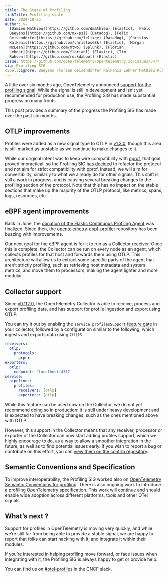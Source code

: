 ```yaml
---
title: The State of Profiling
linkTitle: Profiling state
date: 2024-10-25
author: >-
  [Damien Mathieu](https://github.com/dmathieu) (Elastic), [Pablo
  Baeyens](https://github.com/mx-psi) (Datadog), [Felix
  Geisendörfer](https://github.com/felixge) (Datadog), [Christos
  Kalkanis](https://github.com/christos68k) (Elastic), [Morgan
  McLean](https://github.com/mtwo) (Splunk), [Florian
  Lehner](https://github.com/florianl) (Elastic), [Tim
  Rühsen](https://github.com/rockdaboot) (Elastic)
issue: https://github.com/open-telemetry/opentelemetry.io/issues/5477
sig: Profiling SIG
cSpell:ignore: Baeyens Florian Geisendörfer Kalkanis Lehner Mathieu Rühsen
---
```


A little over six months ago, OpenTelemetry announced
[support for the profiling signal](/blog/2024/profiling/). While the signal is
still in development and isn’t yet recommended for production use, the Profiling
SIG has made substantial progress on many fronts.

This post provides a summary of the progress the Profiling SIG has made over the
past six months.

## OTLP improvements

Profiles were added as a new signal type to OTLP in
[v1.3.0](https://github.com/open-telemetry/opentelemetry-proto/releases/tag/v1.3.0),
though this area is still marked as unstable as we continue to make changes to
it.

While our original intent was to keep wire compatibility with
[pprof](https://github.com/google/pprof), that goal proved impractical, so the
Profiling SIG
[has decided](https://github.com/open-telemetry/opentelemetry-proto/issues/567#issuecomment-2286565449)
to refactor the protocol and not aim for strict compatibility with pprof.
Instead, we will aim for convertibility, similarly to what we already do for
other signals. This shift is still a work in progress, and is causing several
breaking changes to the profiling section of the protocol. Note that this has no
impact on the stable sections that make up the majority of the OTLP protocol,
like metrics, spans, logs, resources, etc.

## eBPF agent improvements

Back in June, the
[donation of the Elastic Continuous Profiling Agent](/blog/2024/elastic-contributes-continuous-profiling-agent/)
was finalized. Since then, the
[opentelemetry-ebpf-profiler](https://github.com/open-telemetry/opentelemetry-ebpf-profiler)
repository has been buzzing with improvements.

Our next goal for the eBPF agent is for it to run as a Collector receiver. Once
this is complete, the Collector can be run on every node as an agent, which
collects profiles for that host and forwards them using OTLP. This architecture
will allow us to extract some specific parts of the agent that aren’t strictly
profiling, such as retrieving host metadata and system metrics, and move them to
processors, making the agent lighter and more modular.

## Collector support

Since
[v0.112.0](https://github.com/open-telemetry/opentelemetry-collector/releases/tag/v0.112.0),
the OpenTelemetry Collector is able to receive, process and export profiling
data, and has support for profile ingestion and export using OTLP.

You can try it out by enabling the `service.profilesSupport`
[feature gate](https://github.com/open-telemetry/opentelemetry-collector/blob/main/featuregate/README.md#controlling-gates)
in your collector, followed by a configuration similar to the following, which
ingests and exports data using OTLP:

```yaml
receivers:
  otlp:
    protocols:
      grpc:
exporters:
  otlp:
    endpoint: 'localhost:4317'
service:
  pipelines:
    profiles:
      receivers: [otlp]
      exporters: [otlp]
```

While this feature can be used now on the Collector, we do not yet recommend
doing so in production: it is still under heavy development and is expected to
have breaking changes, such as the ones mentioned above with OTLP.

However, this support in the Collector means that any receiver, processor or
exporter of the Collector can now start adding profiles support, which we highly
encourage to do, as a way to allow a smoother integration in the future, as well
as to find potential issues early. If you wish to report a bug or contribute on
this effort, you can
[view them on the contrib repository](https://github.com/open-telemetry/opentelemetry-collector-contrib/issues?q=is%3Aissue+is%3Aopen+label%3A%22help+wanted%22+label%3Adata%3Aprofiles).

## Semantic Conventions and Specification

To improve interoperability, the Profiling SIG worked also on
[OpenTelemetry Semantic Conventions for profiling](/docs/specs/semconv/attributes-registry/profile/).
There is also ongoing work to introduce a
[profiling OpenTelemetry specification](https://github.com/open-telemetry/opentelemetry-specification/pull/4197).
This work will continue and should enable wide adoption across different
platforms, tools and other OTel signals.

## What’s next ?

Support for profiles in OpenTelemetry is moving very quickly, and while we’re
still far from being able to provide a stable signal, we are happy to report
that folks can start hacking with it, and integrate it within their modules.

If you’re interested in helping profiling move forward, or face issues when
integrating with it, the Profiling SIG is always happy to get or provide help.

You can find us on
[#otel-profiles](https://cloud-native.slack.com/archives/C03J794L0BV) in the
CNCF slack.
